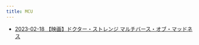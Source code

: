 ```yaml
---
title: MCU
---
```



- [2023-02-18 【映画】ドクター・ストレンジ マルチバース・オブ・マッドネス](./../../../../d/2023/02/18/【映画】ドクター・ストレンジ_マルチバース・オブ・マッドネス.md)




